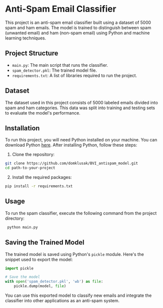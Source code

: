 # Anti-Spam Email Classifier

This project is an anti-spam email classifier built using a dataset of 5000 spam and ham emails. The model is trained to distinguish between spam (unwanted email) and ham (non-spam email) using Python and machine learning techniques.

## Project Structure

- `main.py`: The main script that runs the classifier.
- `spam_detector.pkl`: The trained model file.
- `requirements.txt`: A list of libraries required to run the project.

## Dataset

The dataset used in this project consists of 5000 labeled emails divided into spam and ham categories. This data was split into training and testing sets to evaluate the model's performance.

## Installation

To run this project, you will need Python installed on your machine. You can download Python [here](https://www.python.org/downloads/). After installing Python, follow these steps:

1. Clone the repository:
```bash
git clone https://github.com/domklusak/BVI_antispam_model.git
cd path-to-your-project
 ```
   
2. Install the required packages:
  ```bash
  pip install -r requirements.txt
  ```

## Usage

To run the spam classifier, execute the following command from the project directory:
 ```bash
  python main.py
 ```

## Saving the Trained Model

The trained model is saved using Python's `pickle` module. Here's the snippet used to export the model:

```python
import pickle

# Save the model
with open('spam_detector.pkl', 'wb') as file:
    pickle.dump(model, file)
```

You can use this exported model to classify new emails and integrate the classifier into other applications as an anti-spam system.
